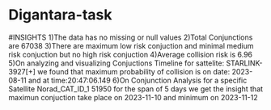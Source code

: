 # Digantara-task
#INSIGHTS
1)The data has no missing or null values
2)Total Conjunctions are 67038
3)There are maximum low risk conjuction and minimal medium risk conjuction but no high risk conjuction
4)Average collision risk is 6.96
5)On analyzing and visualizing Conjuctions Timeline for sattelite: STARLINK-3927[+] we found that maximum probability of collision is on date: 2023-08-11 and at time:20:47:06.149
6)On Conjunction Analysis for a specific Satellite Norad_CAT_ID_1 51950 for the span of 5 days we get the insight that maximun conjuction take place on 2023-11-10 and minimum on 2023-11-12
